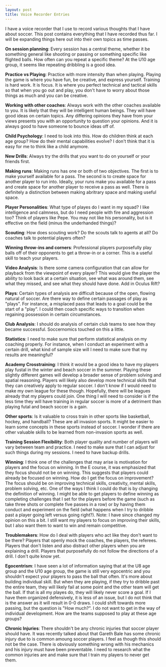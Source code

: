 ```yaml
---
layout: post
title: Voice Recorder Entries
---
```


<p class="lead">I have a voice recorder that I use to record various thoughts that I have about soccer. This post contains everything that I have recorded thus far. I will be expanding things here out into their own topics as time passes.</p>

**On session planning**: Every session has a central theme, whether it be something general like shooting or passing or something specific like flighted balls. How often can you repeat a specific theme? At the U10 age group, it seems like repeating dribbling is a good idea.

**Practice vs Playing**: Practice with more intensity than when playing. Playing the game is where you have fun, be creative, and express yourself. Training is hard work. It is focus. It is where you perfect technical and tactical skills so that when you go out and play, you don't have to worry about those things as much and you can be creative.

**Working with other coaches**: Always work with the other coaches available to you. It is likely that they will be intelligent human beings. They will have good ideas on certain topics. Any differing opinions they have from your views presents you with an opportunity to question your opinions. And it is always good to have someone to bounce ideas off of.

**Child Psychology**: I need to look into this. How do children think at each age group? How do their mental capabilities evolve? I don't think that it is easy for me to think like a child anymore.

**New Drills**: Always try the drills that you want to do on yourself or your friends first.

**Making runs**: Making runs has one or both of two objectives. The first is to make yourself available for a pass. The second is to create space for another player to run into. Ideally, your runs make you available for a pass and create space for another player to receive a pass as well. There is definitely a distinction between making abritrary space and making useful space.

**Player Personalities**: What type of playes do I want in my squad? I like intelligence and calmness, but do I need people with fire and aggression too? Think of players like Pepe. You may not like his personality, but is it effective on the field (minus the underhanded things)?

**Scouting**: How does scouting work? Do the scouts talk to agents at all? Do coaches talk to potential players often?

**Winning throw-ins and corners**: Professional players purposefully play balls off of their opponents to get a throw-in or a corner. This is a useful skill to teach your players.

**Video Analysis**: Is there some camera configuration that can allow for playback from the viewpoint of every player? This would give the player the ability to look back at a certain situation, see what was around them, see what they missed, and see what they should have done. Add in Oculus Rift?

**Plays**: Certain types of analysis are difficult because of the open, flowing natural of soccer. Are there way to define certain passages of play as "plays". For instance, a misplaced pass that leads to a goal could be the start of a "play". I could then coach specific ways to transition when regaining possession in certain circumstances.

**Club Analysis**: I should do analysis of certain club teams to see how they became successful. Soccernomics touched on this a little.

**Statistics**: I need to make sure that perform statistical analysis on my coaching properly. For instance, when I conduct an experiment with a certain drill, what kind of sample size will I need to make sure that my results are meaningful?

**Academy Crosstraining**: I think it would be a good idea to have my players play fustal in the winter and beach soccer in the summer. Playing these slightly different games will develop a broader sense of problem solving and spatial reasoning. Players will likely also develop more technical skills that they can creatively apply to regular soccer. I don't know if I would need to make my own league for these though. Hopefully, there will be leagues already that my players could join. One thing I will need to consider is if the less time they will have training in regular soccer is more of a detriment than playing futal and beach soccer is a gain.

**Other sports**: Is it valuable to cross train in other sports like basketball, hockey, and handball? These are all invasion sports. It might be easier to learn some concepts in these sports instead of soccer. I wonder if there are other valuable skills to be learned from non-invasion sports as well.

**Training Session Flexibility**: Both player quality and number of players will vary between team and practice. I need to make sure that I can adjust for such things during my sessions. I need to have backup drills.

**Winning**: I think one of the challenges that may arise is motivation for players and the focus on winning. In the E course, it was emphasized that they focus should not be on winning. This suggests that players could already be focused on winning. How do I get the focus on improvement? The focus should be on improving technical skills, creativity, mental skills, problem solving, etc. One of the ways I think I could do that is by changing the definition of winning. I might be able to get players to define winning as completing challenges that I set for the players before the game (such as take three shots or complete five passes in a row) or by having them conduct and experiment on the field (what happens when I try to dribble past a player going left versus going right?). Note: I have since changed my opinion on this a bit. I still want my players to focus on improving their skills, but I also want them to want to win and remain competitive.

**Troublemakers**: How do I deal with players who act like they don't want to be there? Players that openly mock the coaches, the players, the referees. Players that don't listen and also distract other players when you are explaining a drill. Players that purposefully do not follow the directions of a drill. I don't quite know yet. 

**Egocentrism**: I have seen a lot of information saying that at the U8 age group and the U10 age group, the game is still very egocentric and you shouldn't expect your players to pass the ball that often. It's more about building individual skill. But when they are playing, if they try to dribble past the entire team, they will likely fail at some point and the other team will get the ball. If that is all my playes do, they will likely never score a goal. If I have them organized defensively, it is less of an issue, but I do not think that is the answer as it will result in 0-0 draws. I could shift towards more passing, but the question is "How much?". I do not want to get in the way of individual development. How are the teams supposed to play at these age groups?

**Chronic Injuries**: There shouldn't be any chronic injuries that soccer player should have. It was recently talked about that Gareth Bale has some chronic injury due to is common amoung soccer players. I feel as though this should not be the case. There is obviously something wrong with his mechanics and his injury must have been preventable. I need to research what the common injuries are and make sure that I train my players to never get them.

